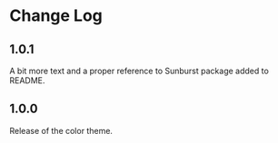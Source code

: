 # Change Log

## 1.0.1

A bit more text and a proper reference to Sunburst package added to README.

## 1.0.0

Release of the color theme.
